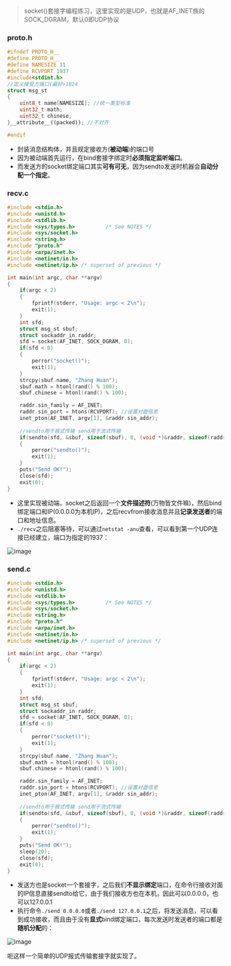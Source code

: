 > socket()套接字编程练习，这里实现的是UDP，也就是AF_INET族的SOCK_DGRAM，默认0即UDP协议

### proto.h
```cpp
#ifndef PROTO_H__
#define PROTO_H__
#define NAMESIZE 11
#define RCVPORT 1937
#include<stdint.h>
//定义接受方端口(最好>1024
struct msg_st
{
	uint8_t name[NAMESIZE]; //统一类型标准
	uint32_t math;
	uint32_t chinese;
}__attribute__((packed)); //不对齐

#endif
```
* 封装消息结构体，并且规定接收方(**被动端**)的端口号
* 因为被动端首先运行，在bind套接字绑定时**必须指定监听端口**。
* 而发送方的socket绑定端口其实**可有可无**，因为sendto发送时机器会**自动分配一个指定**。

### recv.c
```cpp
#include <stdio.h>
#include <unistd.h>
#include <stdlib.h>
#include <sys/types.h>          /* See NOTES */
#include <sys/socket.h>
#include <string.h>
#include "proto.h"
#include <arpa/inet.h>
#include <netinet/in.h>
#include <netinet/ip.h> /* superset of previous */

int main(int argc, char **argv)
{
	if(argc < 2)
	{
		fprintf(stderr, "Usage: argc < 2\n");
		exit(1);		
	}
	int sfd;
	struct msg_st sbuf;
	struct sockaddr_in raddr;
	sfd = socket(AF_INET, SOCK_DGRAM, 0);
	if(sfd < 0)
	{
		perror("socket()");
		exit(1);
	}
	strcpy(sbuf.name, "Zhang Huan");
	sbuf.math = htonl(rand() % 100);
	sbuf.chinese = htonl(rand() % 100);

	raddr.sin_family = AF_INET;
	raddr.sin_port = htons(RCVPORT); //设置对面信息
	inet_pton(AF_INET, argv[1], &raddr.sin_addr);
	
	//sendto用于报式传输 send用于流式传输
	if(sendto(sfd, &sbuf, sizeof(sbuf), 0, (void *)&raddr, sizeof(raddr)) < 0)
	{
		perror("sendto()");
		exit(1);
	}
	puts("Send OK!");
	close(sfd);
	exit(0);
}
```
* 这里实现被动端，socket之后返回一个**文件描述符**(万物皆文件嘛)，然后bind绑定端口和IP(0.0.0.0为本机IP)，之后recvfrom接收消息并且**记录发送者**的端口和地址信息。
* `./recv`之后阻塞等待，可以通过`netstat -anu`查看，可以看到第一个UDP连接已经建立，端口为指定的1937：

![image](https://user-images.githubusercontent.com/55400137/152160242-76f21ab3-5ee3-4aa0-9093-11cee52b33b8.png)


### send.c
```cpp
#include <stdio.h>
#include <unistd.h>
#include <stdlib.h>
#include <sys/types.h>          /* See NOTES */
#include <sys/socket.h>
#include <string.h>
#include "proto.h"
#include <arpa/inet.h>
#include <netinet/in.h>
#include <netinet/ip.h> /* superset of previous */

int main(int argc, char **argv)
{
	if(argc < 2)
	{
		fprintf(stderr, "Usage: argc < 2\n");
		exit(1);		
	}
	int sfd;
	struct msg_st sbuf;
	struct sockaddr_in raddr;
	sfd = socket(AF_INET, SOCK_DGRAM, 0);
	if(sfd < 0)
	{
		perror("socket()");
		exit(1);
	}
	strcpy(sbuf.name, "Zhang Huan");
	sbuf.math = htonl(rand() % 100);
	sbuf.chinese = htonl(rand() % 100);

	raddr.sin_family = AF_INET;
	raddr.sin_port = htons(RCVPORT); //设置对面信息
	inet_pton(AF_INET, argv[1], &raddr.sin_addr);
	
	//sendto用于报式传输 send用于流式传输
	if(sendto(sfd, &sbuf, sizeof(sbuf), 0, (void *)&raddr, sizeof(raddr)) < 0)
	{
		perror("sendto()");
		exit(1);
	}
	puts("Send OK!");
	sleep(20);
	close(sfd);
	exit(0);
}
```
* 发送方也是socket一个套接字，之后我们**不显示绑定**端口，在命令行接收对面的IP信息直接sendto给它，由于我们接收方也在本机，因此可以0.0.0.0，也可以127.0.0.1
* 执行命令`./send 0.0.0.0`或者`./send 127.0.0.1`之后，将发送消息，可以看到成功接收，而且由于没有**显式**bind绑定端口，每次发送时发送者的端口都是**随机分配**的：

![image](https://user-images.githubusercontent.com/55400137/152160871-3ba1fef2-2a38-422b-9a62-9878e4c066a9.png)

呃这样一个简单的UDP报式传输套接字就实现了。
